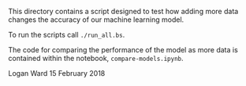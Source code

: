 This directory contains a script designed to test how adding more data
changes the accuracy of our machine learning model. 

To run the scripts call `./run_all.bs`. 

The code for comparing the performance of the model as more data is 
contained within the notebook, `compare-models.ipynb`. 

Logan Ward
15 February 2018